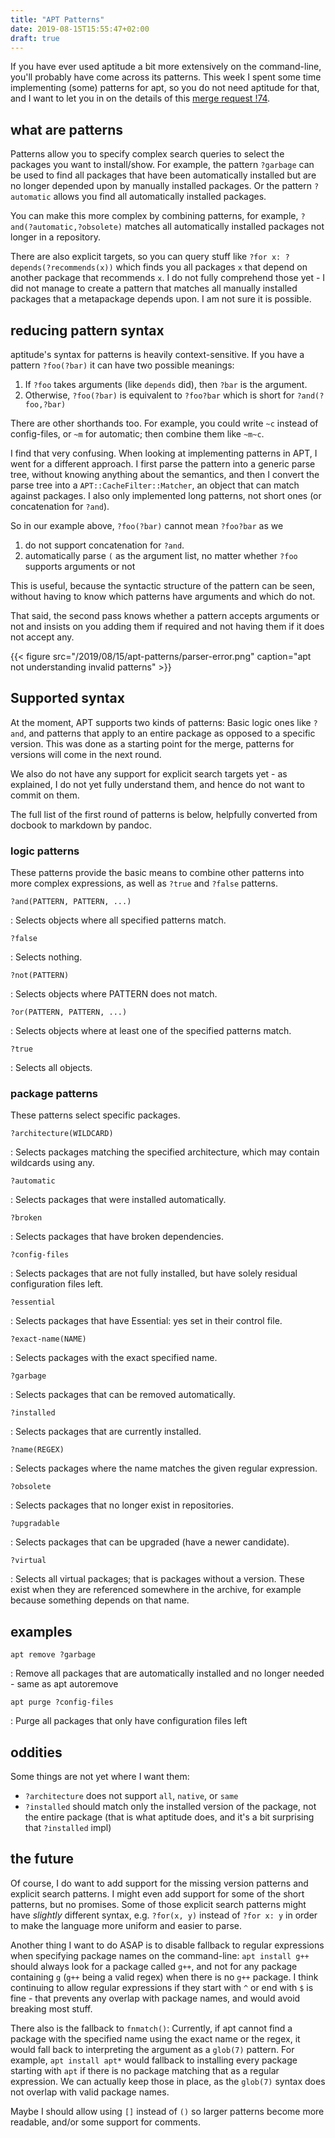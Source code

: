 ```yaml
---
title: "APT Patterns"
date: 2019-08-15T15:55:47+02:00
draft: true
---
```


If you have ever used aptitude a bit more extensively on the command-line, you'll probably have come across its patterns. This week I spent some time implementing (some) patterns for apt, so you do not need aptitude for that, and I want to let you in on the details of this [merge request !74](https://salsa.debian.org/apt-team/apt/merge_requests/74).

## what are patterns

Patterns allow you to specify complex search queries to select the packages you want to install/show. 
For example, the pattern `?garbage` can be used to find all packages that have been automatically installed but are no longer depended upon by manually installed packages.
Or the pattern `?automatic` allows you find all automatically installed packages.

You can make this more complex by combining patterns, for example,
`?and(?automatic,?obsolete)` matches all automatically installed packages not longer in a repository.

There are also explicit targets, so you can query stuff like `?for x: ?depends(?recommends(x))` which finds you all packages `x` that depend on another package that recommends `x`. 
I do not fully comprehend those yet - I did not manage to create a pattern that matches all manually installed packages that a metapackage depends upon. I am not sure it is possible.

## reducing pattern syntax

aptitude's syntax for patterns is heavily context-sensitive. If you have a pattern `?foo(?bar)` it can have two possible meanings:

1.  If `?foo` takes arguments (like `depends` did), then `?bar` is the argument.
2.  Otherwise, `?foo(?bar)` is equivalent to `?foo?bar` which is short for `?and(?foo,?bar)`

There are other shorthands too. For example, you could write `~c` instead of config-files, or `~m` for automatic; then combine them like `~m~c`.

I find that very confusing. When looking at implementing patterns in APT, I went for a different approach. 
I first parse the pattern into a generic parse tree, without knowing anything about the semantics, and then I convert the parse tree into a `APT::CacheFilter::Matcher`, an object that can match against packages. 
I also only implemented long patterns, not short ones (or concatenation for `?and`).

So in our example above, `?foo(?bar)` cannot mean `?foo?bar` as we 

1. do not support concatenation for `?and`. 
2. automatically parse `(` as the argument list, no matter whether `?foo` supports arguments or not

This is useful, because the syntactic structure of the pattern can be seen, without having to know which patterns have arguments and which do not.

That said, the second pass knows whether a pattern accepts arguments or not and insists on you adding them if required and not having them if it does not accept any.

{{< figure src="/2019/08/15/apt-patterns/parser-error.png" caption="apt not understanding invalid patterns" >}}

## Supported syntax

At the moment, APT supports two kinds of patterns: Basic logic ones like `?and`, and patterns that apply to an entire package as opposed to a specific version. 
This was done as a starting point for the merge, patterns for versions will come in the next round.

We also do not have any support for explicit search targets yet - as explained, I do not yet fully understand them, and hence do not want to commit on them.

The full list of the first round of patterns is below, helpfully converted from docbook to markdown by pandoc.

### logic patterns

These patterns provide the basic means to combine other patterns into
more complex expressions, as well as `?true` and `?false` patterns.

`?and(PATTERN, PATTERN, ...)`

:   Selects objects where all specified patterns match.

`?false`

:   Selects nothing.

`?not(PATTERN)`

:   Selects objects where PATTERN does not match.

`?or(PATTERN, PATTERN, ...)`

:   Selects objects where at least one of the specified patterns match.

`?true`

:   Selects all objects.

### package patterns

These patterns select specific packages.

`?architecture(WILDCARD)`

:   Selects packages matching the specified architecture, which may
    contain wildcards using any.

`?automatic`

:   Selects packages that were installed automatically.

`?broken`

:   Selects packages that have broken dependencies.

`?config-files`

:   Selects packages that are not fully installed, but have solely
    residual configuration files left.

`?essential`

:   Selects packages that have Essential: yes set in their control file.

`?exact-name(NAME)`

:   Selects packages with the exact specified name.

`?garbage`

:   Selects packages that can be removed automatically.

`?installed`

:   Selects packages that are currently installed.

`?name(REGEX)`

:   Selects packages where the name matches the given regular
    expression.

`?obsolete`

:   Selects packages that no longer exist in repositories.

`?upgradable`

:   Selects packages that can be upgraded (have a newer candidate).

`?virtual`

:   Selects all virtual packages; that is packages without a version.
    These exist when they are referenced somewhere in the archive, for
    example because something depends on that name.

## examples

`apt remove ?garbage`

:   Remove all packages that are automatically installed and no longer
    needed - same as apt autoremove

`apt purge ?config-files`

:   Purge all packages that only have configuration files left

## oddities

Some things are not yet where I want them:

-  `?architecture` does not support `all`, `native`, or `same`
-  `?installed` should match only the installed version of the package, not the entire package (that is what aptitude does, and it's a bit surprising that `?installed` impl)


## the future

Of course, I do want to add support for the missing version patterns and explicit search patterns. I might even add support for some of the short patterns, but no promises. Some of those explicit search patterns might have _slightly_ different syntax, e.g. `?for(x, y)` instead of `?for x: y` in order to make the language more uniform and easier to parse.

Another thing I want to do ASAP is to disable fallback to regular expressions when specifying package names on the command-line: `apt install g++` should always look for a package called `g++`, and not for any package containing `g` (`g++` being a valid regex) when there is no `g++` package. I think continuing to allow regular expressions if they start with `^` or end with `$` is fine - that prevents any overlap with package names, and would avoid breaking most stuff.

There also is the fallback to `fnmatch()`: Currently, if apt cannot find a package with the specified name using the exact name or the regex, it would fall back to interpreting the argument as a `glob(7)` pattern. For example, `apt install apt*` would fallback to installing every package starting with `apt` if there is no package matching that as a regular expression. We can actually keep those in place, as the `glob(7)` syntax does not overlap with valid package names.

Maybe I should allow using `[]` instead of `()` so larger patterns become more readable, and/or some support for comments.